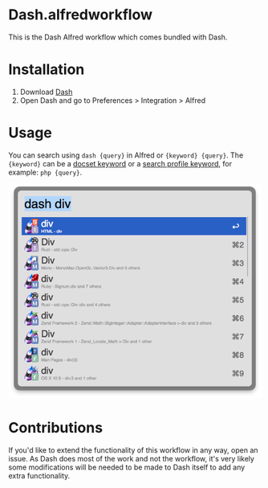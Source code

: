 Dash.alfredworkflow
====================

This is the Dash Alfred workflow which comes bundled with Dash.

# Installation

1. Download [Dash](http://kapeli.com/dash)
2. Open Dash and go to Preferences > Integration > Alfred

# Usage

You can search using `dash {query}` in Alfred or `{keyword} {query}`. The `{keyword}` can be a [docset keyword](http://kapeli.com/dash_guide#docsetKeywords) or a [search profile keyword](http://kapeli.com/dash_guide#searchProfiles), for example: `php {query}`.

![screenshot][dash]


# Contributions

If you'd like to extend the functionality of this workflow in any way, open an issue. As Dash does most of the work and not the workflow, it's very likely some modifications will be needed to be made to Dash itself to add any extra functionality.

[dash]: ./screen.png  "Sample Dash result"